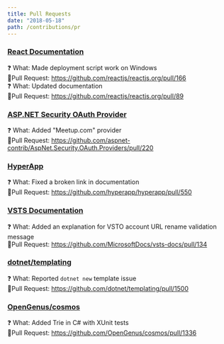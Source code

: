 ```yaml
---
title: Pull Requests
date: "2018-05-18"
path: /contributions/pr
---
```


### [React Documentation](https://reactjs.org/)

❓ What: Made deployment script work on Windows  
📌Pull Request: https://github.com/reactjs/reactjs.org/pull/166  
❓ What: Updated documentation  
📌Pull Request: https://github.com/reactjs/reactjs.org/pull/89

### [ASP.NET Security OAuth Provider](https://github.com/aspnet-contrib/AspNet.Security.OAuth.Providers)

❓ What: Added "Meetup.com" provider  
📌Pull Request: https://github.com/aspnet-contrib/AspNet.Security.OAuth.Providers/pull/220

### [HyperApp](https://hyperapp.js.org/)

❓ What: Fixed a broken link in documentation  
📌Pull Request: https://github.com/hyperapp/hyperapp/pull/550

### [VSTS Documentation](https://docs.microsoft.com/en-us/vsts/accounts/rename-vsts-account)

❓ What: Added an explanation for VSTO account URL rename validation message  
📌Pull Request: https://github.com/MicrosoftDocs/vsts-docs/pull/134

### [dotnet/templating](https://github.com/dotnet/templating)

❓ What: Reported `dotnet new` template issue  
📌Pull Request: https://github.com/dotnet/templating/pull/1500

### [OpenGenus/cosmos](https://github.com/OpenGenus/cosmos)

❓ What: Added Trie in C# with XUnit tests  
📌Pull Request: https://github.com/OpenGenus/cosmos/pull/1336
